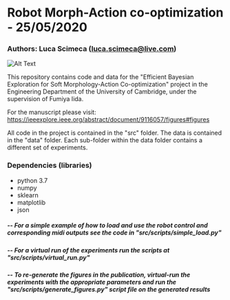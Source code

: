 # Robot Morph-Action co-optimization - 25/05/2020

### Authors: Luca Scimeca (luca.scimeca@live.com) 

![Alt Text](https://github.com/lucascimeca/morph_action_co-opt/blob/master/assets/co-opt_short.gif)
            


This repository contains code and data for the "Efficient Bayesian Exploration for Soft Morphology-Action Co-optimization" project in the Engineering Department of the University of Cambridge, under the supervision of Fumiya Iida. 

For the manuscript please visit: https://ieeexplore.ieee.org/abstract/document/9116057/figures#figures

All code in the project is contained in the "src" folder. The data is contained in the "data" folder. Each sub-folder within the data folder contains a different set of experiments. 

### Dependencies (libraries)
-  python 3.7
 - numpy 
 - sklearn
 - matplotlib
 - json

##### -- For a simple example of how to load and use the robot control and corresponding midi outputs see the code in "src/scripts/simple_load.py"
##### -- For a virtual run of the experiments run the scripts at "src/scripts/virtual_run.py"
##### -- To re-generate the figures in the publication, virtual-run the experiments with the appropriate parameters and run the "src/scripts/generate_figures.py" script file on the generated results
